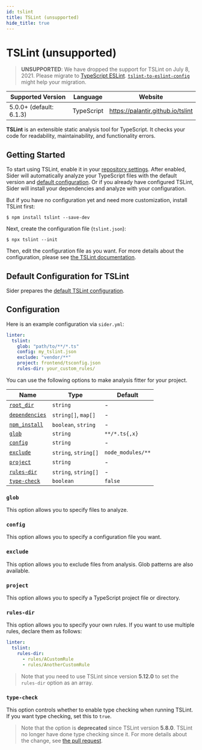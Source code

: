 ```yaml
---
id: tslint
title: TSLint (unsupported)
hide_title: true
---
```


# TSLint (unsupported)

> **UNSUPPORTED**: We have dropped the support for TSLint on July 8, 2021. Please migrate to [TypeScript ESLint](https://github.com/typescript-eslint/typescript-eslint).
> [`tslint-to-eslint-config`](https://www.npmjs.com/package/tslint-to-eslint-config) might help your migration.

| Supported Version       | Language   | Website                           |
| ----------------------- | ---------- | --------------------------------- |
| 5.0.0+ (default: 6.1.3) | TypeScript | https://palantir.github.io/tslint |

**TSLint** is an extensible static analysis tool for TypeScript.
It checks your code for readability, maintainability, and functionality errors.

## Getting Started

To start using TSLint, enable it in your [repository settings](../../getting-started/repository-settings.md).
After enabled, Sider will automatically analyze your TypeScript files with the default version and [default configuration](#default-configuration-for-tslint). Or if you already have configured TSLint, Sider will install your dependencies and analyze with your configuration.

But if you have no configuration yet and need more customization, install TSLint first:

```console
$ npm install tslint --save-dev
```

Next, create the configuration file (`tslint.json`):

```console
$ npx tslint --init
```

Then, edit the configuration file as you want. For more details about the configuration, please see [the TSLint documentation](https://palantir.github.io/tslint/usage/configuration).

## Default Configuration for TSLint

Sider prepares the [default TSLint configuration](https://github.com/sider/runners/blob/HEAD/images/tslint/default_tslint.json).

## Configuration

Here is an example configuration via `sider.yml`:

```yaml
linter:
  tslint:
    glob: "path/to/**/*.ts"
    config: my_tslint.json
    exclude: "vendor/**"
    project: frontend/tsconfig.json
    rules-dir: your_custom_rules/
```

You can use the following options to make analysis fitter for your project.

| Name                                                                                          | Type                 | Default           |
| --------------------------------------------------------------------------------------------- | -------------------- | ----------------- |
| [`root_dir`](../../getting-started/custom-configuration.md#linteranalyzer_idroot_dir)         | `string`             | -                 |
| [`dependencies`](../../getting-started/custom-configuration.md#linteranalyzer_iddependencies) | `string[]`, `map[]`  | -                 |
| [`npm_install`](../../getting-started/custom-configuration.md#linteranalyzer_idnpm_install)   | `boolean`, `string`  | -                 |
| [`glob`](#glob)                                                                               | `string`             | `**/*.ts{,x}`     |
| [`config`](#config)                                                                           | `string`             | -                 |
| [`exclude`](#exclude)                                                                         | `string`, `string[]` | `node_modules/**` |
| [`project`](#project)                                                                         | `string`             | -                 |
| [`rules-dir`](#rules-dir)                                                                     | `string`, `string[]` | -                 |
| [`type-check`](#type-check)                                                                   | `boolean`            | `false`           |

### `glob`

This option allows you to specify files to analyze.

### `config`

This option allows you to specify a configuration file you want.

### `exclude`

This option allows you to exclude files from analysis. Glob patterns are also available.

### `project`

This option allows you to specify a TypeScript project file or directory.

### `rules-dir`

This option allows you to specify your own rules. If you want to use multiple rules, declare them as follows:

```yaml
linter:
  tslint:
    rules-dir:
      - rules/ACustomRule
      - rules/AnotherCustomRule
```

> Note that you need to use TSLint since version **5.12.0** to set the `rules-dir` option as an array.

### `type-check`

This option controls whether to enable type checking when running TSLint. If you want type checking, set this to `true`.

> Note that the option is **deprecated** since TSLint version **5.8.0**. TSLint no longer have done type checking since it. For more details about the change, see [the pull request](https://github.com/palantir/tslint/pull/3322).
